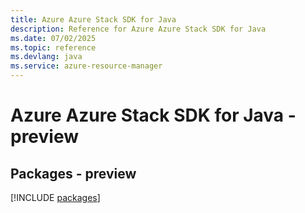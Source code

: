 ```yaml
---
title: Azure Azure Stack SDK for Java
description: Reference for Azure Azure Stack SDK for Java
ms.date: 07/02/2025
ms.topic: reference
ms.devlang: java
ms.service: azure-resource-manager
---
```

# Azure Azure Stack SDK for Java - preview
## Packages - preview
[!INCLUDE [packages](azure-stack-index.md)]